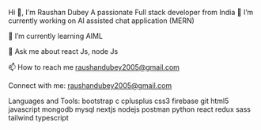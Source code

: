 
Hi 👋, I'm Raushan Dubey
A passionate Full stack developer from India
🔭 I’m currently working on AI assisted chat application (MERN)

🌱 I’m currently learning AIML

💬 Ask me about react Js, node Js

📫 How to reach me raushandubey2005@gmail.com

Connect with me:
raushandubey2005@gmail.com

Languages and Tools:
bootstrap c cplusplus css3 firebase git html5 javascript mongodb mysql nextjs nodejs postman python react redux sass tailwind typescript
